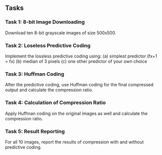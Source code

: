## Tasks
### Task 1: 8-bit Image Downloading
Download ten 8-bit grayscale images of size 500x500.
### Task 2: Loseless Predictive Coding
Implement the lossless predictive coding using: 
(a) simplest predictor (fx+1 = fx) 
(b) median of 3 pixels 
(c) one other predictor of your own choice 
### Task 3: Huffman Coding
After the predictive coding, use Huffman coding for the final compressed output and calculate the compression ratio.
### Task 4: Calculation of Compression Ratio
Apply Huffman coding on the original images as well and calculate the compression ratio. 
### Task 5: Result Reporting
For all 10 images, report the results of compression with and without predictive coding.
